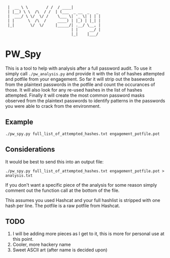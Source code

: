 ```  ____ __          __   _____
 |  __ \ \        / /  / ____|
 | |__) \ \  /\  / /  | (___  _ __  _   _
 |  ___/ \ \/  \/ /    \___ \| '_ \| | | |
 | |      \  /\  /     ____) | |_) | |_| |
 |_|       \/  \/     |_____/| .__/ \__, |
                             | |     __/ |
                             |_|    |___/
```
# PW_Spy
This is a tool to help with analysis after a full password audit. To use it simply call ```./pw_analysis.py``` and provide it with the list of hashes attempted and potfile from your engagement.
So far it will strip out the basewords from the plaintext passwords in the potfile and count the occurances of those. It will also look for any re-used hashes in the list of hashes attempted. Finally it will create the most common password masks observed from the plaintext passwords to identify patterns in the passwords you were able to crack from the environment.

## Example
```./pw_spy.py full_list_of_attempted_hashes.txt engagement_potfile.pot```

## Considerations
It would be best to send this into an output file:

```./pw_spy.py full_list_of_attempted_hashes.txt engagement_potfile.pot > analysis.txt```

If you don't want a specific piece of the analysis for some reason simply comment out the function call at the bottom of the file.

This assumes you used Hashcat and your full hashlist is stripped with one hash per line. The potfile is a raw potfile from Hashcat.

## TODO
1. I will be adding more pieces as I get to it, this is more for personal use at this point.
2. Cooler, more hackery name
3. Sweet ASCII art (after name is decided upon)
